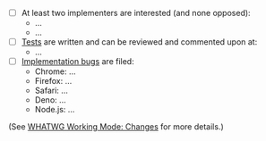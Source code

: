 <!--
Thank you for contributing to the URL Standard! Please describe the change you are making and complete the checklist below if your change is not editorial.
-->

- [ ] At least two implementers are interested (and none opposed):
   * …
   * …
- [ ] [Tests](https://github.com/web-platform-tests/wpt) are written and can be reviewed and commented upon at:
   * …
- [ ] [Implementation bugs](https://github.com/whatwg/meta/blob/main/MAINTAINERS.md#handling-pull-requests) are filed:
   * Chrome: …
   * Firefox: …
   * Safari: …
   * Deno: …
   * Node.js: …

(See [WHATWG Working Mode: Changes](https://whatwg.org/working-mode#changes) for more details.)
